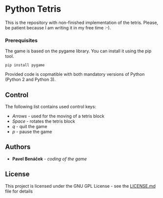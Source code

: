 # Python Tetris

This is the repository with non-finished implementation of the tetris. Please, be patient because I am writing it in my free time :-).

### Prerequisites

The game is based on the pygame library. You can install it using the pip tool.

```
pip install pygame
```

Provided code is copmatible with both mandatory versions of Python (Python 2 and Python 3).

## Control

The following list contains used control keys:

* *Arrows* - used for the moving of a tetris block
* *Space*  - rotates the tetris block
* *q*      - quit the game
* *p*      - pause the game

## Authors

* **Pavel Benáček** - *coding of the game*

## License

This project is licensed under the GNU GPL License - see the [LICENSE.md](LICENSE.md) file for details
